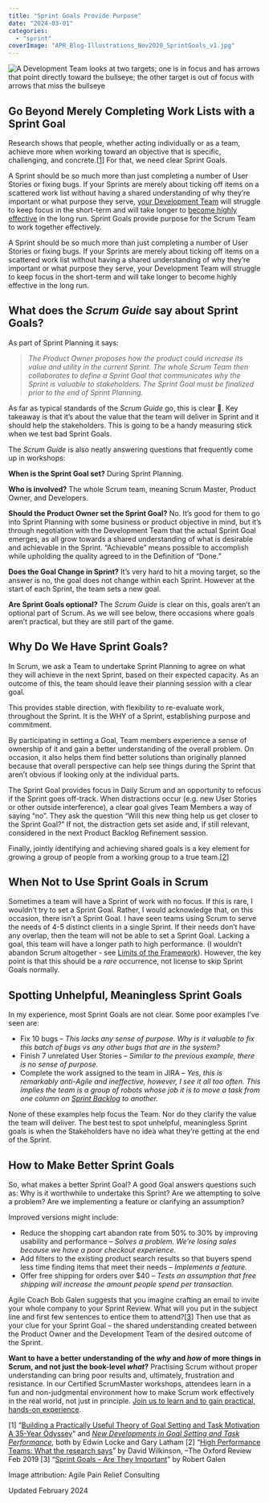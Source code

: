 ```yaml
---
title: "Sprint Goals Provide Purpose"
date: "2024-03-01"
categories: 
  - "sprint"
coverImage: "APR_Blog-Illustrations_Nov2020_SprintGoals_v1.jpg"
---
```


![A Development Team looks at two targets; one is in focus and has arrows that point directly toward the bullseye; the other target is out of focus with arrows that miss the bullseye](src/content/blog/sprint-goals-provide-purpose/images/APR_Blog-Illustrations_Nov2020_SprintGoals_v1-1024x607.jpg)

## Go Beyond Merely Completing Work Lists with a Sprint Goal

Research shows that people, whether acting individually or as a team, achieve more when working toward an objective that is specific, challenging, and concrete.\[[1](#footnotes)\] For that, we need clear Sprint Goals.

A Sprint should be so much more than just completing a number of User Stories or fixing bugs. If your Sprints are merely about ticking off items on a scattered work list without having a shared understanding of why they’re important or what purpose they serve, [your Development Team](/blog/scrum-development-team-whos-in-it.html) will struggle to keep focus in the short-term and will take longer to [become highly effective](/blog/5-steps-for-creating-high-performance-teams-ebook.html) in the long run. Sprint Goals provide purpose for the Scrum Team to work together effectively.

A Sprint should be so much more than just completing a number of User Stories or fixing bugs. If your Sprints are merely about ticking off items on a scattered work list without having a shared understanding of why they’re important or what purpose they serve, your Development Team will struggle to keep focus in the short-term and will take longer to become highly effective in the long run.

## What does the _Scrum Guide_ say about Sprint Goals?

As part of Sprint Planning it says:

> _The Product Owner proposes how the product could increase its value and utility in the current Sprint. The whole Scrum Team then collaborates to define a Sprint Goal that communicates why the Sprint is valuable to stakeholders. The Sprint Goal must be finalized prior to the end of Sprint Planning._

As far as typical standards of the _Scrum Guide_ go, this is clear 🙂. Key takeaway is that it’s about the value that the team will deliver in Sprint and it should help the stakeholders. This is going to be a handy measuring stick when we test bad Sprint Goals.

The _Scrum Guide_ is also neatly answering questions that frequently come up in workshops:

**When is the Sprint Goal set?** During Sprint Planning.

**Who is involved?** The whole Scrum team, meaning Scrum Master, Product Owner, and Developers.

**Should the Product Owner set the Sprint Goal?** No. It’s good for them to go into Sprint Planning with some business or product objective in mind, but it’s through negotiation with the Development Team that the actual Sprint Goal emerges, as all grow towards a shared understanding of what is desirable and achievable in the Sprint. “Achievable” means possible to accomplish while upholding the quality agreed to in the Definition of “Done.”

**Does the Goal Change in Sprint?** It’s very hard to hit a moving target, so the answer is no, the goal does not change within each Sprint. However at the start of each Sprint, the team sets a new goal.

**Are Sprint Goals optional?** The _Scrum Guide_ is clear on this, goals aren’t an optional part of Scrum. As we will see below, there occasions where goals aren’t practical, but they are still part of the game.

## Why Do We Have Sprint Goals?

In Scrum, we ask a Team to undertake Sprint Planning to agree on what they will achieve in the next Sprint, based on their expected capacity. As an outcome of this, the team should leave their planning session with a clear goal.

This provides stable direction, with flexibility to re-evaluate work, throughout the Sprint. It is the WHY of a Sprint, establishing purpose and commitment.

By participating in setting a Goal, Team members experience a sense of ownership of it and gain a better understanding of the overall problem. On occasion, it also helps them find better solutions than originally planned because that overall perspective can help see things during the Sprint that aren’t obvious if looking only at the individual parts.

The Sprint Goal provides focus in Daily Scrum and an opportunity to refocus if the Sprint goes off-track. When distractions occur (e.g. new User Stories or other outside interference), a clear goal gives Team Members a way of saying “no”. They ask the question “Will this new thing help us get closer to the Sprint Goal?” If not, the distraction gets set aside and, if still relevant, considered in the next Product Backlog Refinement session.

Finally, jointly identifying and achieving shared goals is a key element for growing a group of people from a working group to a true team.\[[2](#footnotes)\]

## When Not to Use Sprint Goals in Scrum

Sometimes a team will have a Sprint of work with no focus. If this is rare, I wouldn’t try to set a Sprint Goal. Rather, I would acknowledge that, on this occasion, there isn’t a Sprint Goal. I have seen teams using Scrum to serve the needs of 4-5 distinct clients in a single Sprint. If their needs don’t have any overlap, then the team will not be able to set a Sprint Goal. Lacking a goal, this team will have a longer path to high performance. (I wouldn’t abandon Scrum altogether - see [Limits of the Framework](/blog/what-are-the-limits-of-the-scrum-framework.html)). However, the key point is that this should be a _rare_ occurrence, not license to skip Sprint Goals normally.

## Spotting Unhelpful, Meaningless Sprint Goals

In my experience, most Sprint Goals are not clear. Some poor examples I’ve seen are:

- Fix 10 bugs – _This lacks any sense of purpose. Why is it valuable to fix this batch of bugs vs any other bugs that are in the system?_
- Finish 7 unrelated User Stories – _Similar to the previous example, there is no sense of purpose._
- Complete the work assigned to the team in JIRA – _Yes, this is remarkably anti-Agile and ineffective, however, I see it all too often. This implies the team is a group of robots whose job it is to move a task from one column on [Sprint Backlog](/blog/the-humble-sprint-backlog.html) to another._

None of these examples help focus the Team. Nor do they clarify the value the team will deliver. The best test to spot unhelpful, meaningless Sprint goals is when the Stakeholders have no idea what they’re getting at the end of the Sprint.

## How to Make Better Sprint Goals

So, what makes a better Sprint Goal? A good Goal answers questions such as: Why is it worthwhile to undertake this Sprint? Are we attempting to solve a problem? Are we implementing a feature or clarifying an assumption?

Improved versions might include:

- Reduce the shopping cart abandon rate from 50% to 30% by improving usability and performance – _Solves a problem. We’re losing sales because we have a poor checkout experience._
- Add filters to the existing product search results so that buyers spend less time finding items that meet their needs – _Implements a feature._
- Offer free shipping for orders over $40 – _Tests an assumption that free shipping will increase the amount people spend per transaction._

Agile Coach Bob Galen suggests that you imagine crafting an email to invite your whole company to your Sprint Review. What will you put in the subject line and first few sentences to entice them to attend?\[[3](#footnotes)\] Then use that as your clue for your Sprint Goal – the shared understanding created between the Product Owner and the Development Team of the desired outcome of the Sprint.

**Want to have a better understanding of the _why_ and _how_ of more things in Scrum, and not just the book-level _what_?** Practising Scrum without proper understanding can bring poor results and, ultimately, frustration and resistance. In our Certified ScrumMaster workshops, attendees learn in a fun and non-judgmental environment how to make Scrum work effectively in the real world, not just in principle. [Join us to learn and to gain practical, hands-on experience](/certified-scrummaster-csm-training).

\[1\] “[Building a Practically Useful Theory of Goal Setting and Task Motivation A 35-Year Odyssey](http://www-2.rotman.utoronto.ca/facbios/file/09%20-%20Locke%20&%20Latham%202002%20AP.pdf)" and [_New Developments in Goal Setting and Task Performance_](https://www.taylorfrancis.com/books/new-developments-goal-setting-task-performance-edwin-locke-gary-latham/e/10.4324/9780203082744), both by Edwin Locke and Gary Latham \[2\] “[High Performance Teams: What the research says](https://www.oxford-review.com/blog-high-performance-teams-report/)” by David Wilkinson, –The Oxford Review Feb 2019 \[3\] “[Sprint Goals – Are They Important](//rgalen.com/agile-training-news/2016/6/12/sprint-goals-are-they-important)” by Robert Galen

Image attribution: Agile Pain Relief Consulting

Updated February 2024
